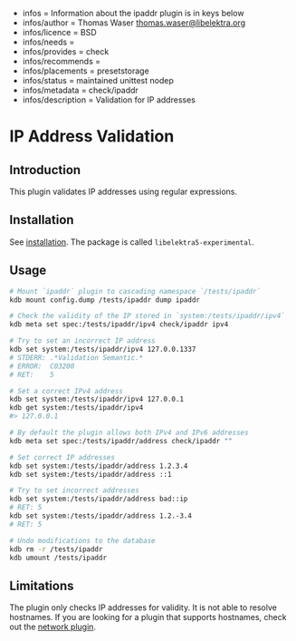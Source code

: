 - infos = Information about the ipaddr plugin is in keys below
- infos/author = Thomas Waser <thomas.waser@libelektra.org>
- infos/licence = BSD
- infos/needs =
- infos/provides = check
- infos/recommends =
- infos/placements = presetstorage
- infos/status = maintained unittest nodep
- infos/metadata = check/ipaddr
- infos/description = Validation for IP addresses

# IP Address Validation

## Introduction

This plugin validates IP addresses using regular expressions.

## Installation

See [installation](/doc/INSTALL.md).
The package is called `libelektra5-experimental`.

## Usage

```sh
# Mount `ipaddr` plugin to cascading namespace `/tests/ipaddr`
kdb mount config.dump /tests/ipaddr dump ipaddr

# Check the validity of the IP stored in `system:/tests/ipaddr/ipv4`
kdb meta set spec:/tests/ipaddr/ipv4 check/ipaddr ipv4

# Try to set an incorrect IP address
kdb set system:/tests/ipaddr/ipv4 127.0.0.1337
# STDERR: .*Validation Semantic.*
# ERROR:  C03200
# RET:    5

# Set a correct IPv4 address
kdb set system:/tests/ipaddr/ipv4 127.0.0.1
kdb get system:/tests/ipaddr/ipv4
#> 127.0.0.1

# By default the plugin allows both IPv4 and IPv6 addresses
kdb meta set spec:/tests/ipaddr/address check/ipaddr ""

# Set correct IP addresses
kdb set system:/tests/ipaddr/address 1.2.3.4
kdb set system:/tests/ipaddr/address ::1

# Try to set incorrect addresses
kdb set system:/tests/ipaddr/address bad::ip
# RET: 5
kdb set system:/tests/ipaddr/address 1.2.-3.4
# RET: 5

# Undo modifications to the database
kdb rm -r /tests/ipaddr
kdb umount /tests/ipaddr
```

## Limitations

The plugin only checks IP addresses for validity. It is not able to resolve hostnames. If you are looking for a plugin that supports hostnames, check out the [network plugin](../network/).
